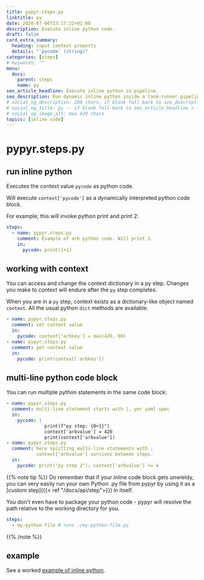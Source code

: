 ```yaml
---
title: pypyr.steps.py
linktitle: py
date: 2020-07-06T13:17:22+01:00
description: Execute inline python code.
draft: false
card_extra_summary:
  heading: input context property
  details: "`pycode` (string)"
categories: [steps]
# keywords: ""
menu:
  docs:
    parent: steps
    name: py
seo_article_headline: Execute inline python in pipeline.
seo_description: Run dynamic inline python inside a task-runner pipeline step.
# social_og_description: 200 chars, if blank fall back to seo_description then description
# social_og_title: py -- if blank fall back to seo_article_headline > .Title. Max 70 chars
# social_og_image_alt: max 420 chars
topics: [inline code]
---
```

# pypyr.steps.py
## run inline python
Executes the context value `pycode` as python code.

Will execute `context['pycode']` as a dynamically interpreted python code
block.

For example, this will invoke python print and print 2:

```yaml
steps:
  - name: pypyr.steps.py
    comment: Example of arb python code. Will print 2.
    in:
      pycode: print(1+1)
```

## working with context
You can access and change the context dictionary in a py step. Changes you make
to context will endure after the `py` step completes.

When you are in a `py` step, context exists as a dictionary-like object named
`context`. All the usual python `dict` methods are available.

```yaml
- name: pypyr.steps.py
  comment: set context value
  in:
    pycode: context['arbkey'] = max(420, 69)
- name: pypyr.steps.py
  comment: get context value
  in:
    pycode: print(context['arbkey'])
```

## multi-line python code block
You can run multiple python statements in the same code block:
```yaml
- name: pypyr.steps.py
  comment: multi-line statement starts with |, per yaml spec
  in:
    pycode: |
              print(f"py step: {0+1}")
              context['arbvalue'] = 420
              print(context['arbvalue'])
- name: pypyr.steps.py
  comment: here splitting multi-line statements with ; 
           context['arbvalue'] survives between steps.
  in:
    pycode: print("py step 2"); context['arbvalue'] += 4
```

{{% note tip %}}
Do remember that if your inline code block gets unwieldy, you can very easily 
run your own Python .py file from pypyr by using it as a 
[custom step]({{< ref "/docs/api/step">}}) in itself.

You don't even have to package your python code - pypyr will resolve the path 
relative to the working directory for you.

```yaml
steps:
  - my-python-file # runs ./my-python-file.py
```
{{% /note %}}

## example
See a worked [example of inline python](https://github.com/pypyr/pypyr-example/tree/master/pipelines/py.yaml).